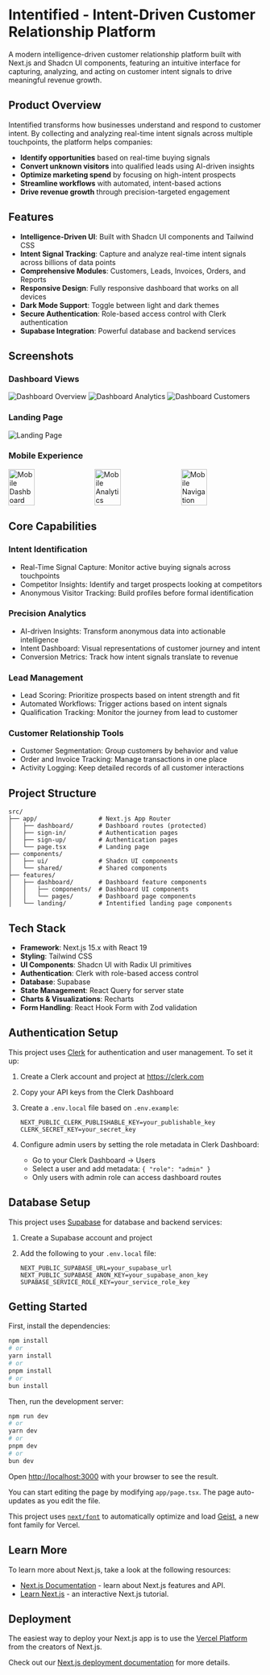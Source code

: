 # Intentified - Intent-Driven Customer Relationship Platform

A modern intelligence-driven customer relationship platform built with Next.js and Shadcn UI components, featuring an intuitive interface for capturing, analyzing, and acting on customer intent signals to drive meaningful revenue growth.

## Product Overview

Intentified transforms how businesses understand and respond to customer intent. By collecting and analyzing real-time intent signals across multiple touchpoints, the platform helps companies:

- **Identify opportunities** based on real-time buying signals
- **Convert unknown visitors** into qualified leads using AI-driven insights
- **Optimize marketing spend** by focusing on high-intent prospects
- **Streamline workflows** with automated, intent-based actions
- **Drive revenue growth** through precision-targeted engagement

## Features

- **Intelligence-Driven UI**: Built with Shadcn UI components and Tailwind CSS
- **Intent Signal Tracking**: Capture and analyze real-time intent signals across billions of data points
- **Comprehensive Modules**: Customers, Leads, Invoices, Orders, and Reports
- **Responsive Design**: Fully responsive dashboard that works on all devices
- **Dark Mode Support**: Toggle between light and dark themes
- **Secure Authentication**: Role-based access control with Clerk authentication
- **Supabase Integration**: Powerful database and backend services

## Screenshots

### Dashboard Views

![Dashboard Overview](public/app-screenshots/dashboard-1.png)
![Dashboard Analytics](public/app-screenshots/dashboard-2.png)
![Dashboard Customers](public/app-screenshots/dashboard-3.png)

### Landing Page

![Landing Page](public/app-screenshots/landing.png)

### Mobile Experience

<div style="display: flex; justify-content: space-between;">
  <img src="public/app-screenshots/mobile-1.png" alt="Mobile Dashboard" width="32%" />
  <img src="public/app-screenshots/mobile-2.png" alt="Mobile Analytics" width="32%" />
  <img src="public/app-screenshots/mobile-3.png" alt="Mobile Navigation" width="32%" />
</div>

## Core Capabilities

### Intent Identification
- Real-Time Signal Capture: Monitor active buying signals across touchpoints
- Competitor Insights: Identify and target prospects looking at competitors
- Anonymous Visitor Tracking: Build profiles before formal identification

### Precision Analytics
- AI-driven Insights: Transform anonymous data into actionable intelligence
- Intent Dashboard: Visual representations of customer journey and intent
- Conversion Metrics: Track how intent signals translate to revenue

### Lead Management
- Lead Scoring: Prioritize prospects based on intent strength and fit
- Automated Workflows: Trigger actions based on intent signals
- Qualification Tracking: Monitor the journey from lead to customer

### Customer Relationship Tools
- Customer Segmentation: Group customers by behavior and value
- Order and Invoice Tracking: Manage transactions in one place
- Activity Logging: Keep detailed records of all customer interactions

## Project Structure

```
src/
├── app/                 # Next.js App Router
│   ├── dashboard/       # Dashboard routes (protected)
│   ├── sign-in/         # Authentication pages
│   ├── sign-up/         # Authentication pages
│   └── page.tsx         # Landing page
├── components/
│   ├── ui/              # Shadcn UI components
│   └── shared/          # Shared components
├── features/
│   ├── dashboard/       # Dashboard feature components
│   │   ├── components/  # Dashboard UI components 
│   │   └── pages/       # Dashboard page components
│   └── landing/         # Intentified landing page components
```

## Tech Stack

- **Framework**: Next.js 15.x with React 19
- **Styling**: Tailwind CSS
- **UI Components**: Shadcn UI with Radix UI primitives
- **Authentication**: Clerk with role-based access control
- **Database**: Supabase
- **State Management**: React Query for server state
- **Charts & Visualizations**: Recharts
- **Form Handling**: React Hook Form with Zod validation

## Authentication Setup

This project uses [Clerk](https://clerk.com) for authentication and user management. To set it up:

1. Create a Clerk account and project at <https://clerk.com>
2. Copy your API keys from the Clerk Dashboard
3. Create a `.env.local` file based on `.env.example`:

   ```
   NEXT_PUBLIC_CLERK_PUBLISHABLE_KEY=your_publishable_key
   CLERK_SECRET_KEY=your_secret_key
   ```

4. Configure admin users by setting the role metadata in Clerk Dashboard:
   - Go to your Clerk Dashboard -> Users
   - Select a user and add metadata: `{ "role": "admin" }`
   - Only users with admin role can access dashboard routes

## Database Setup

This project uses [Supabase](https://supabase.com) for database and backend services:

1. Create a Supabase account and project
2. Add the following to your `.env.local` file:

   ```
   NEXT_PUBLIC_SUPABASE_URL=your_supabase_url
   NEXT_PUBLIC_SUPABASE_ANON_KEY=your_supabase_anon_key
   SUPABASE_SERVICE_ROLE_KEY=your_service_role_key
   ```

## Getting Started

First, install the dependencies:

```bash
npm install
# or
yarn install
# or
pnpm install
# or
bun install
```

Then, run the development server:

```bash
npm run dev
# or
yarn dev
# or
pnpm dev
# or
bun dev
```

Open [http://localhost:3000](http://localhost:3000) with your browser to see the result.

You can start editing the page by modifying `app/page.tsx`. The page auto-updates as you edit the file.

This project uses [`next/font`](https://nextjs.org/docs/app/building-your-application/optimizing/fonts) to automatically optimize and load [Geist](https://vercel.com/font), a new font family for Vercel.

## Learn More

To learn more about Next.js, take a look at the following resources:

- [Next.js Documentation](https://nextjs.org/docs) - learn about Next.js features and API.
- [Learn Next.js](https://nextjs.org/learn) - an interactive Next.js tutorial.

## Deployment

The easiest way to deploy your Next.js app is to use the [Vercel Platform](https://vercel.com/new?utm_medium=default-template&filter=next.js&utm_source=create-next-app&utm_campaign=create-next-app-readme) from the creators of Next.js.

Check out our [Next.js deployment documentation](https://nextjs.org/docs/app/building-your-application/deploying) for more details.